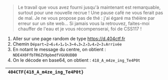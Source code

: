 > Le travail que vous avez fourni jusqu'à maintenant est remarquable, surtout pour une nouvelle recrue ! Une pause café ne vous ferait pas de mal. Je ne vous propose pas de thé : j'ai égaré ma théière par erreur sur un site web... Si jamais vous la retrouvez, faites-moi chauffer de l'eau et je vous récompenserai, foi de CSS117 !


1. Aller sur une page random de type https://d.404ctf.fr
2. Chemin `Départ→2→6↓4↗1↙1↖3←4↘3↖2↗3↙4↗2←3↓Arrivée`
3. En notant le message du centre, on obtient : `NDE4X0FfbTR6ZV9pbmdfVGU0UDB0`
4. On le décode en base64, on obtient : `418_A_m4ze_ing_Te4P0t`
 
| `404CTF{418_A_m4ze_ing_Te4P0t}` |
|---------------------------------|
